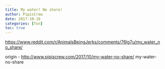 ```yaml
---
title: My water! No share!
author: PipisCrew
date: 2017-10-16
categories: [fun]
toc: true
---
```


https://www.reddit.com/r/AnimalsBeingJerks/comments/76lg7u/my_water_no_share/

origin - http://www.pipiscrew.com/2017/10/my-water-no-share/ my-water-no-share